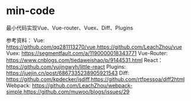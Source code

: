 # min-code
最小代码实现Vue、Vue-router、Vuex、Diff、Plugins

参考资料：
Vue: https://github.com/qq281113270/vue,https://github.com/LeachZhou/vue
Vuex: https://segmentfault.com/a/1190000018343771
Vue-Router: https://www.cnblogs.com/tiedaweishao/p/9144531.html
React：https://github.com/yujingwyh/little-react
Plugins: https://juejin.cn/post/6867335238905921543
Diff: https://github.com/kpdecker/jsdiff,https://github.com/rtfpessoa/diff2html
Webpack: https://github.com/LeachZhou/webpack-simple,https://github.com/muwoo/blogs/issues/29
